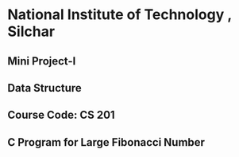 # National Institute of Technology , Silchar
## Mini Project-I
## Data Structure
## Course Code: CS 201
## C Program for Large Fibonacci Number
